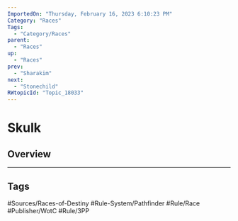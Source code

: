 ```yaml
---
ImportedOn: "Thursday, February 16, 2023 6:10:23 PM"
Category: "Races"
Tags:
  - "Category/Races"
parent:
  - "Races"
up:
  - "Races"
prev:
  - "Sharakim"
next:
  - "Stonechild"
RWtopicId: "Topic_18033"
---
```

# Skulk
## Overview

---
## Tags
#Sources/Races-of-Destiny #Rule-System/Pathfinder #Rule/Race #Publisher/WotC #Rule/3PP

